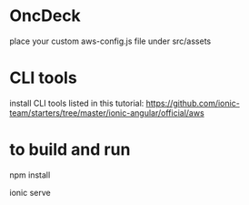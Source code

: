 # OncDeck

place your custom aws-config.js file under src/assets

# CLI tools
install CLI tools listed in this tutorial: https://github.com/ionic-team/starters/tree/master/ionic-angular/official/aws

# to build and run
npm install

ionic serve
